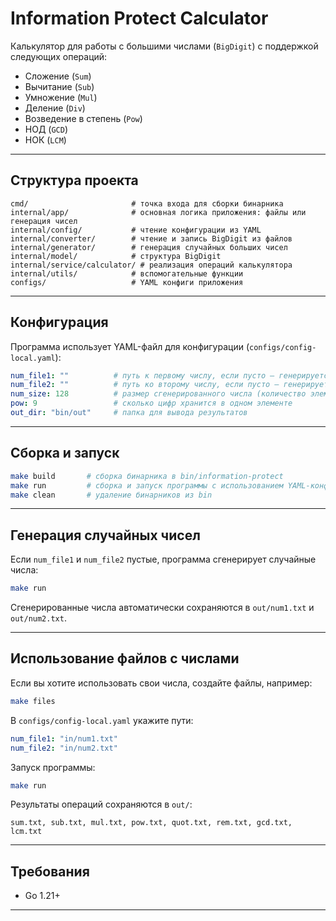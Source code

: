 # Information Protect Calculator

Калькулятор для работы с большими числами (`BigDigit`) с поддержкой следующих операций:

* Сложение (`Sum`)
* Вычитание (`Sub`)
* Умножение (`Mul`)
* Деление (`Div`)
* Возведение в степень (`Pow`)
* НОД (`GCD`)
* НОК (`LCM`)

---

## Структура проекта

```
cmd/                       # точка входа для сборки бинарника
internal/app/              # основная логика приложения: файлы или генерация чисел
internal/config/           # чтение конфигурации из YAML
internal/converter/        # чтение и запись BigDigit из файлов
internal/generator/        # генерация случайных больших чисел
internal/model/            # структура BigDigit
internal/service/calculator/ # реализация операций калькулятора
internal/utils/            # вспомогательные функции
configs/                   # YAML конфиги приложения
```

---

## Конфигурация

Программа использует YAML-файл для конфигурации (`configs/config-local.yaml`):

```yaml
num_file1: ""          # путь к первому числу, если пусто — генерируется
num_file2: ""          # путь ко второму числу, если пусто — генерируется
num_size: 128          # размер сгенерированного числа (количество элементов []int64)
pow: 9                 # сколько цифр хранится в одном элементе
out_dir: "bin/out"     # папка для вывода результатов
```

---

## Сборка и запуск

```bash
make build       # сборка бинарника в bin/information-protect
make run         # сборка и запуск программы с использованием YAML-конфига
make clean       # удаление бинарников из bin
```

---

## Генерация случайных чисел

Если `num_file1` и `num_file2` пустые, программа сгенерирует случайные числа:

```bash
make run
```

Сгенерированные числа автоматически сохраняются в `out/num1.txt` и `out/num2.txt`.

---

## Использование файлов с числами

Если вы хотите использовать свои числа, создайте файлы, например:

```bash
make files
```

В `configs/config-local.yaml` укажите пути:

```yaml
num_file1: "in/num1.txt"
num_file2: "in/num2.txt"
```

Запуск программы:

```bash
make run
```

Результаты операций сохраняются в `out/`:

```
sum.txt, sub.txt, mul.txt, pow.txt, quot.txt, rem.txt, gcd.txt, lcm.txt
```

---

## Требования

* Go 1.21+

---